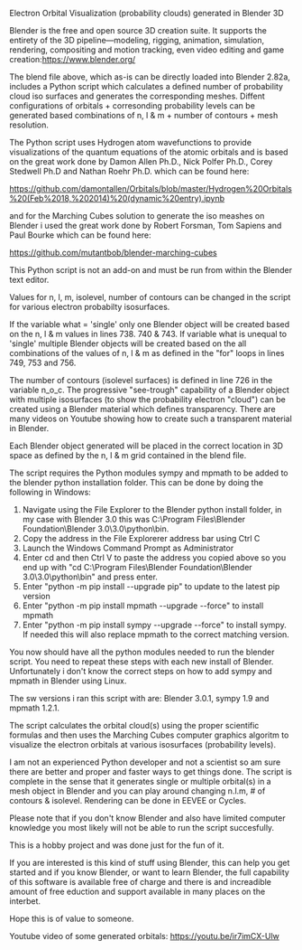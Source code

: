 Electron Orbital Visualization (probability clouds) generated in Blender 3D

Blender is the free and open source 3D creation suite. It supports the entirety of the 3D pipeline—modeling, rigging, animation, simulation, rendering, compositing and motion tracking, even video editing and game creation:https://www.blender.org/

The blend file above, which as-is can be directly loaded into Blender 2.82a, includes a Python script which calculates a defined number of probability cloud iso surfaces and generates the corresponding meshes. Diffent configurations of orbitals + corresonding probability levels can be generated based combinations of n, l & m + number of contours + mesh resolution.

The Python script uses Hydrogen atom wavefunctions to provide visualizations of the quantum equations of the atomic orbitals and is based on the great work done by Damon Allen Ph.D., Nick Polfer Ph.D., Corey Stedwell Ph.D and Nathan Roehr Ph.D. which can be found here: 

https://github.com/damontallen/Orbitals/blob/master/Hydrogen%20Orbitals%20(Feb%2018,%202014)%20(dynamic%20entry).ipynb 

and for the Marching Cubes solution to generate the iso meashes on Blender i used the great work done by Robert Forsman, Tom Sapiens and Paul Bourke which can be found here:

https://github.com/mutantbob/blender-marching-cubes

This Python script is not an add-on and must be run from within the Blender text editor.

Values for n, l, m, isolevel, number of contours can be changed in the script for various electron probabilty isosurfaces.

If the variable what = 'single' only one Blender object will be created based on the n, l & m values in lines 738. 740 & 743.
If variable what is unequal to 'single' multiple Blender objects will be created based on the all combinations of the values of n, l & m as defined in the "for" loops in lines 749, 753 and 756.

The number of contours (isolevel surfaces) is defined in line 726 in the variable n_o_c. The progressive "see-trough" capability of a Blender object with multiple isosurfaces (to show the probability electron "cloud") can be created using a Blender material which defines transparency. There are many videos on Youtube showing how to create such a transparent material in Blender. 

Each Blender object generated will be placed in the correct location in 3D space as defined by the n, l & m grid contained in the blend file.   

The script requires the Python modules sympy and mpmath to be added to the blender python installation folder. This can be done by doing the following in Windows:

1) Navigate using the File Explorer to the Blender python install folder, in my case with Blender 3.0 this was C:\Program Files\Blender Foundation\Blender 3.0\3.0\python\bin.  
2) Copy the address in the File Explorerer address bar using Ctrl C 
3) Launch the Windows Command Prompt as Administrator
4) Enter cd and then Ctrl V to paste the address you copied above so you end up with "cd C:\Program Files\Blender Foundation\Blender 3.0\3.0\python\bin" and press enter. 
5) Enter "python -m pip install --upgrade pip" to update to the latest pip version
6) Enter "python -m pip install mpmath --upgrade --force" to install mpmath
7) Enter "python -m pip install sympy --upgrade --force" to install sympy. If needed this will also replace mpmath to the correct matching version. 

You now should have all the python modules needed to run the blender script. You need to repeat these steps with each new install of Blender. Unfortunately i don't know the correct steps on how to add sympy and mpmath in Blender using Linux.

The sw versions i ran this script with are: Blender 3.0.1, sympy 1.9 and mpmath 1.2.1. 

The script calculates the orbital cloud(s) using the proper scientific formulas and then uses the Marching Cubes computer graphics algoritm to visualize the electron orbitals at various isosurfaces (probability levels).

I am not an experienced Python developer and not a scientist so am sure there are better and proper and faster ways to get things done. The script is complete in the sense that it generates single or multiple orbital(s) in a mesh object in Blender and you can play around changing n.l.m, # of contours & isolevel. Rendering can be done in EEVEE or Cycles.

Please note that if you don't know Blender and also have limited computer knowledge you most likely will not be able to run the script succesfully.   

This is a hobby project and was done just for the fun of it.

If you are interested is this kind of stuff using Blender, this can help you get started and if you know Blender, or want to learn Blender, the full capability of this software is available free of charge and there is and increadible amount of free eduction and support available in many places on the interbet.  

Hope this is of value to someone.

Youtube video of some generated orbitals: 
https://youtu.be/ir7imCX-Ulw
